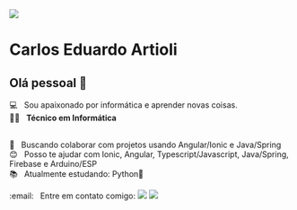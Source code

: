 <img width="auto" src="https://linkedinbackground.com/download/Coding-Website-Layout.jpg">


# Carlos Eduardo Artioli

## Olá pessoal 👋
:computer: &nbsp; Sou apaixonado por informática e aprender novas coisas.
 <br/>:man_technologist: &nbsp; **Técnico em Informática**

 <br/> :purple_heart: &nbsp; Buscando colaborar com projetos usando Angular/Ionic e Java/Spring
 <br/> :blush: &nbsp; Posso te ajudar com Ionic, Angular, Typescript/Javascript, Java/Spring, Firebase e Arduino/ESP
 <br/> :books: &nbsp; Atualmente estudando: Python:snake:

<p>
  :email: &nbsp; Entre em contato comigo:
  <a href="mailto:caduartioli@gmail.com" alt="Gmail">
  <img src="https://img.shields.io/badge/-Gmail-FF0000?style=flat-square&labelColor=FF0000&logo=gmail&logoColor=white&link=" /></a>

  <a href="https://www.linkedin.com/in/carlos-eduardo-artioli/" alt="Linkedin">
  <img src="https://img.shields.io/badge/-Linkedin-0e76a8?style=flat-square&logo=Linkedin&logoColor=white&link=" /></a>
</p>
